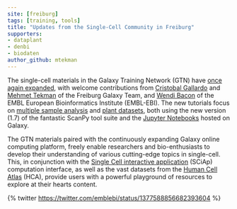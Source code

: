 ```yaml
---
site: [freiburg]
tags: [training, tools]
title: "Updates from the Single-Cell Community in Freiburg"
supporters: 
- dataplant
- denbi
- biodaten
author_github: mtekman
---
```


The single-cell materials in the Galaxy Training Network (GTN) have [once again expanded](https://training.galaxyproject.org/training-material/search?query=single-cell), with welcome contributions from [Cristobal Gallardo](https://training.galaxyproject.org/training-material/hall-of-fame/gallardoalba/) and [Mehmet Tekman](https://training.galaxyproject.org/training-material/hall-of-fame/mtekman/) of the Freiburg Galaxy Team, and [Wendi Bacon](https://training.galaxyproject.org/training-material/hall-of-fame/nomadscientist/) of the EMBL European Bioinformatics Institute (EMBL-EBI). The new tutorials focus on [multiple sample analysis](https://training.galaxyproject.org/training-material/topics/transcriptomics/tutorials/scrna-seq-basic-pipeline/tutorial.html) and [plant datasets](https://training.galaxyproject.org/training-material/topics/transcriptomics/tutorials/scrna-plant/tutorial.html), both using the new version (1.7) of the fantastic ScanPy tool suite and the [Jupyter Notebooks](https://training.galaxyproject.org/training-material/topics/transcriptomics/tutorials/scrna-JUPYTER-trajectories/tutorial.html) hosted on Galaxy.

The GTN materials paired with the continuously expanding Galaxy online computing platform, freely enable researchers and bio-enthusiasts to develop their understanding of various cutting-edge topics in single-cell. This, in conjunction with the [Single Cell interactive application](https://www.ebi.ac.uk/about/news/announcements/SCiAp) (SCiAp) computation interface, as well as the vast datasets from the [Human Cell Atlas](https://humancellatlas.usegalaxy.eu/) (HCA), provide users with a powerful playground of resources to explore at their hearts content.

{% twitter https://twitter.com/emblebi/status/1377588856682393604 %}
